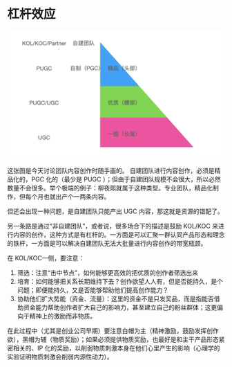 # 杠杆效应
![triangle](docs/assets/wecom-temp-a9e5e7fac0485245c78adf21f889b043.png)

这张图是今天讨论团队内容创作时随手画的。
自建团队进行内容创作，必须是精品化的，PGC 化的（最少是 PUGC ）；但由于自建团队规模不会很大，所以必然数量不会很多。举个极端的例子：柳夜熙就属于这种类型。专业团队，精品化制作，但每个月也就出产个一两条内容。

但还会出现一种问题，是自建团队只能产出 UGC 内容，那这就是资源的错配了。

另一条路是通过“非自建团队”，或者说，很多场合下的描述是鼓励 KOL/KOC 来进行内容的创作，这种方式是有杠杆的。一方面是可以汇聚一群认同产品形态和理念的铁杆，一方面是可以解决自建团队无法大批量进行内容创作的带宽瓶颈。

在 KOL/KOC一侧，要注意：
1. 筛选：注意“击中节点”，如何能够更高效的把优质的创作者筛选出来
2. 培育：如何能够把关系长期维持下去？创作欲望人人有，但是否能持久，是个问题；即便能持久，又是否能够帮助他们提高创作能力？
3. 协助他们扩大势能（资金、流量）：这里的资金不是只发奖品，而是指能否借助资金能力帮助创作者扩大自己的影响力，甚至建立自己的粉丝群体；这更偏向于精神上的激励而非物质。

在此过程中（尤其是创业公司早期）要注意白帽为主（精神激励，鼓励发挥创作欲），黑帽为辅（物质奖励）；如果必须提供物质奖励，也最好是和主干产品形态紧密相关的、IP 化的奖励，以削弱物质刺激本身在他们心里产生的影响（心理学的实验证明物质刺激会削弱内源性动力）。

